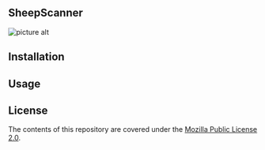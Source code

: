 ## SheepScanner
![picture alt](https://i.imgur.com/JIMlRAa.png "Logo")

## Installation


## Usage


## License

The contents of this repository are covered under the [Mozilla Public License 2.0](LICENSE).
